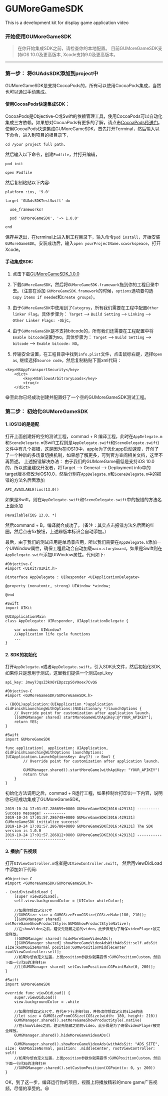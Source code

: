 # GUMoreGameSDK
This is a development kit for display game application video

### 开始使用GUMoreGameSDK

>在你开始集成SDK之前，请检查你的本地配置。
目前GUMoreGameSDK支持iOS 10.0及更高版本, Xcode支持9.0及更高版本。

------------

### 第一步： 将GUAdsSDK添加到project中

GUMoreGameSDK是支持CocoaPods的，所有可以使用CocoaPods集成，当然也可以通过手动集成。

#### 使用CocoaPods快速集成SDK：
CocoaPods是Objective-C或Swift的依赖管理工具，使用CocoaPods可以自动化集成三方依赖。如果想对CocoaPods有更多的了解，请点击[CocoaPods传送门](https://guides.cocoapods.org/ "CocoaPods传送门")。使用CocoaPods快速集成GUMoreGameSDK，首先打开Terminal，然后输入以下命令，进入到项目的根目录下，
```
cd /your project full path.
```
然后输入以下命令，创建```Podfile```，并打开编辑，
```
pod init

open Podfile
```

然后复制粘贴以下内容:

```
platform :ios, '9.0'

target 'GUAdsSDKTestSwift' do
  
  use_frameworks!

  pod 'GUMoreGameSDK', '~> 1.0.0'

end

```
保存并退出，在terminal上进入到工程目录下，输入命令``pod install``，开始安装``GUMoreGameSDK``。安装成功后，输入``open yourProjectName.xcworkspeace``，打开Xcode。
#### 手动集成SDK:
1.  点击下载[GUMoreGameSDK_1.0.0](https://gu-sdk-assets.oss-cn-shenzhen.aliyuncs.com/moregame/ios/GUMoreGameSDK.framework_1.0.0.zip "GUMoreGameSDK_1.0.0")
2. 下载``GUMoreGameSDK``，然后将``GUMoreGameSDK.framework``拖到你的工程目录中去。（注意在添加
``GUMoreGameSDK.framework``的时候，``options``选项要勾选 ``Copy items if needed``和``Create groups``）。

3.  由于``GUMoreGameSDK``中使用到了``Categroy``，所有我们需要在工程中配置``Other linker Flag``。具体步骤为：
``Target`` --> ``Build Setting`` --> ``Linking`` --> ``Other Linker Flags: -ObjC``。

4. 由于``GUMoreGameSDK``是不支持bitcode的，所有我们还需要在工程配置中将`Enable bitcode`设置为``NO``。具体步骤为：
``Target`` --> ``Build Setting`` --> ``bitcode`` --> ``Enable bitcode: NO``。

5. 传输安全设置，在工程目录中找到``info.plist``文件，点击鼠标右键，选择``Open as``, 继续选择``Source code``，然后复制粘贴下面xml代码：
```
<key>NSAppTransportSecurity</key>
	<dict>
		<key>NSAllowsArbitraryLoads</key>
		<true/>
	</dict>
```
😁至此你已经成功创建并配置好了一个空的GUMoreGameSDK测试工程。

### 第二步： 初始化GUMoreGameSDK

#### 1. iOS13的是适配

打开上面创建好的空的测试工程，commad + R 编译工程，此时在``AppDelegate.m``和``SceneDelegate.m``(Swift工程则是``AppDelegate.swift``和``SceneDelegate.swift``)文件中有几个报错，这是因为在iOS13中，apple为了优化app启动速度，开创了了一个种新的多场景切换机制，如果想了解更多，可到官方查阅相关文档，这里不再赘述。
上述报错解决办法：
由于我们的GUMoreGame最低是支持iOS 10.0的，所以这里建议开发者，将Target --> General --> Deployment info中的target版本修改为iOS10.0，然后分别在``AppDelegate.m``和``SceneDelegate.m``中的报错的方法名后面添加
```
API_AVAILABLE(ios(13.0))
```
如果是Swift，则在``AppDelegate.swift``和``SceneDelegate.swift``中的报错的方法名上面添加
```
@available(iOS 13.0, *)
```
然后command + B，编译就会成功了。（备注：其实点击报错方法名后面的红圈，然后点击fix按钮，上述辨版本标识会自动添加。）

最后，由于我们的测试应用是单场景应用，所以我们需要在``AppDelegate.h``添加一个UIWindow属性，确保工程启动会自动加载``main.storyboard``。如果是Swift则在``AppDelegate.swift``添加UIWindow属性。代码如下:
```
#Objective-C
#import <UIKit/UIKit.h>

@interface AppDelegate : UIResponder <UIApplicationDelegate>

@property (nonatomic, strong) UIWindow *window;

@end
```

```
#Swift
import UIKit

@UIApplicationMain
class AppDelegate: UIResponder, UIApplicationDelegate {

    var window: UIWindow?
    //Application life cycle functions
	...
}
```

#### 2. SDK的初始化
打开``AppDelegate.m``或者``AppDelegate.swift``，引入SDK头文件，然后初始化SDK, 如果你只是想用于测试，这里我们提供一个测试api_key

``
api_key: Jmwy7JqsZ3kX6YEDpzzpS6V9oex7CvQG
``

```
#Objective-C
#import <GUMoreGameSDK/GUMoreGameSDK.h>

- (BOOL)application:(UIApplication *)application didFinishLaunchingWithOptions:(NSDictionary *)launchOptions {
    // Override point for customization after application launch.
    [[GUMGManager shared] startMoreGameWithApiKey:@"YOUR_APIKEY"];
    return YES;
}
```

```
#Swift
import GUMoreGameSDK

func application(_ application: UIApplication, didFinishLaunchingWithOptions launchOptions: [UIApplication.LaunchOptionsKey: Any]?) -> Bool {
        // Override point for customization after application launch.
        
        GUMGManager.shared().startMoreGame(withApiKey: "YOUR_APIKEY")
        return true
    }
}
```

初始化方法调用之后，commad + R运行工程，如果控制台打印出一下内容，说明你已经成功集成了GUMoreGameSDK。
```
2019-10-24 17:01:57.286659+0800 GUMoreGameSDK[3016:429131] ---------- Success message! ----------
2019-10-24 17:01:57.286748+0800 GUMoreGameSDK[3016:429131] GUMoreGameSDK initialize success!
2019-10-24 17:01:57.286780+0800 GUMoreGameSDK[3016:429131] The SDK version is 1.0.0
2019-10-24 17:01:57.286812+0800 GUMoreGameSDK[3016:429131] --------------------------------------
```

#### 3. 播放广告视频
打开``UIViewController.m``或者是``UIViewController.swift``， 然后再viewDidLoad中添加如下代码:
```
#Objective-C
#import <GUMoreGameSDK/GUMoreGameSDK.h>

- (void)viewDidLoad {
    [super viewDidLoad];
    self.view.backgroundColor = [UIColor whiteColor];
    
    //如果你想自定义尺寸
    //GUMGSize size = GUMGSizeFromCGSize(CGSizeMake(180, 210));
    [[GUMGManager shared] setMoreGameShowProductStyle:GUMGShowProductStyleNative];
    //在showVideo之前，建议先隐藏之前的video，此步骤是为了确保videoPlayer被完全释放。
    [[GUMGManager shared] hideMoreGameVideoADs];
    [[GUMGManager shared] showMoreGameVideoAdsWithAdsSit:self.adsSit size:kGUMGSizeNormal position:GUMGPositionMiddleCenter rootViewController:self];
    //如果你想自定义位置，上面position参数你就需要传:GUMGPositionCustom，然后下面一行代码的注释打开
    //[[GUMGManager shared] setCustomPosition:CGPointMake(0, 200)];
}

```

```
#Swift
import GUMoreGameSDK

override func viewDidLoad() {
	super.viewDidLoad()
    view.backgroundColor = .white

    //如果你想自定义尺寸，在代开下行注释代码，并修改你想自定义的size的值
    //let size = GUMGSizeFromCGSize(CGSize(width: 180, height: 210))
	GUMGManager.shared().setMoreGameShowProductStyle(.native)
	//在showVideo之前，建议先隐藏之前的video，此步骤是为了确保videoPlayer被完全释放。
	GUMGManager.shared().hideMoreGameVideoADs()

	GUMGManager.shared().showMoreGameVideoAds(withAdsSit: "ADS_SITE", size: kGUMGSizeNormal, position: .middleCenter, rootViewController: self)
	//如果你想自定义位置，上面position参数你就需要传:GUMGPositionCustom，然后下面一行代码的注释打开
	//GUMGManager.shared().setCustomPosition(CGPoint(x: 0, y: 200))
}

```
OK，到了这一步，编译运行你的项目，视图上将播放精彩的more game广告视频，尽情的享受的。😃

